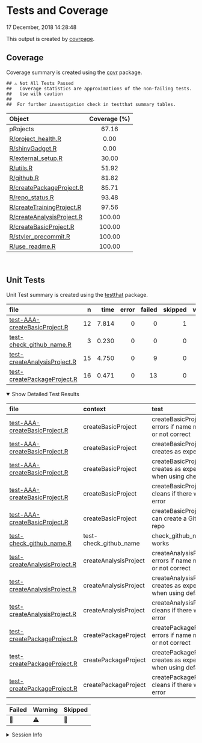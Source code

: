 Tests and Coverage
================
17 December, 2018 14:28:48

This output is created by
[covrpage](https://github.com/yonicd/covrpage).

## Coverage

Coverage summary is created using the
[covr](https://github.com/r-lib/covr) package.

    ## ⚠️ Not All Tests Passed
    ##   Coverage statistics are approximations of the non-failing tests.
    ##   Use with caution
    ## 
    ##  For further investigation check in testthat summary tables.

| Object                                                    | Coverage (%) |
| :-------------------------------------------------------- | :----------: |
| pRojects                                                  |    67.16     |
| [R/project\_health.R](../R/project_health.R)              |     0.00     |
| [R/shinyGadget.R](../R/shinyGadget.R)                     |     0.00     |
| [R/external\_setup.R](../R/external_setup.R)              |    30.00     |
| [R/utils.R](../R/utils.R)                                 |    51.92     |
| [R/github.R](../R/github.R)                               |    81.82     |
| [R/createPackageProject.R](../R/createPackageProject.R)   |    85.71     |
| [R/repo\_status.R](../R/repo_status.R)                    |    93.48     |
| [R/createTrainingProject.R](../R/createTrainingProject.R) |    97.56     |
| [R/createAnalysisProject.R](../R/createAnalysisProject.R) |    100.00    |
| [R/createBasicProject.R](../R/createBasicProject.R)       |    100.00    |
| [R/styler\_precommit.R](../R/styler_precommit.R)          |    100.00    |
| [R/use\_readme.R](../R/use_readme.R)                      |    100.00    |

<br>

## Unit Tests

Unit Test summary is created using the
[testthat](https://github.com/r-lib/testthat)
package.

| file                                                                    |  n |  time | error | failed | skipped | warning | icon |
| :---------------------------------------------------------------------- | -: | ----: | ----: | -----: | ------: | ------: | :--- |
| [test-AAA-createBasicProject.R](testthat/test-AAA-createBasicProject.R) | 12 | 7.814 |     0 |      0 |       1 |       0 | 🔶    |
| [test-check\_github\_name.R](testthat/test-check_github_name.R)         |  3 | 0.230 |     0 |      0 |       0 |       0 |      |
| [test-createAnalysisProject.R](testthat/test-createAnalysisProject.R)   | 15 | 4.750 |     0 |      9 |       0 |       3 | 🛑⚠️  |
| [test-createPackageProject.R](testthat/test-createPackageProject.R)     | 16 | 0.471 |     0 |     13 |       0 |       0 | 🛑    |

<details open>

<summary> Show Detailed Test Results
</summary>

| file                                                                            | context                  | test                                                            | status  |  n |  time | icon |
| :------------------------------------------------------------------------------ | :----------------------- | :-------------------------------------------------------------- | :------ | -: | ----: | :--- |
| [test-AAA-createBasicProject.R](testthat/test-AAA-createBasicProject.R#L12_L17) | createBasicProject       | createBasicProject() errors if name missing or not correct      | PASS    |  2 | 0.038 |      |
| [test-AAA-createBasicProject.R](testthat/test-AAA-createBasicProject.R#L37_L40) | createBasicProject       | createBasicProject() creates as expected                        | PASS    |  7 | 6.096 |      |
| [test-AAA-createBasicProject.R](testthat/test-AAA-createBasicProject.R#L53)     | createBasicProject       | createBasicProject() creates as expected when using checkpoint  | SKIPPED |  1 | 0.002 | 🔶    |
| [test-AAA-createBasicProject.R](testthat/test-AAA-createBasicProject.R#L75_L82) | createBasicProject       | createBasicProject() cleans if there was an error               | PASS    |  1 | 0.013 |      |
| [test-AAA-createBasicProject.R](testthat/test-AAA-createBasicProject.R#L100)    | createBasicProject       | createBasicProject() can create a GitHub repo                   | PASS    |  1 | 1.665 |      |
| [test-check\_github\_name.R](testthat/test-check_github_name.R#L4)              | test-check\_github\_name | check\_github\_name works                                       | PASS    |  3 | 0.230 |      |
| [test-createAnalysisProject.R](testthat/test-createAnalysisProject.R#L12_L17)   | createAnalysisProject    | createAnalysisProject() errors if name missing or not correct   | PASS    |  2 | 0.004 |      |
| [test-createAnalysisProject.R](testthat/test-createAnalysisProject.R#L30_L33)   | createAnalysisProject    | createAnalysisProject() creates as expected when using defaults | WARNING | 12 | 4.737 | ⚠️   |
| [test-createAnalysisProject.R](testthat/test-createAnalysisProject.R#L51_L61)   | createAnalysisProject    | createAnalysisProject() cleans if there was an error            | PASS    |  1 | 0.009 |      |
| [test-createPackageProject.R](testthat/test-createPackageProject.R#L22_L27)     | createPackageProject     | createPackageProject() errors if name missing or not correct    | PASS    |  2 | 0.004 |      |
| [test-createPackageProject.R](testthat/test-createPackageProject.R#L44_L47)     | createPackageProject     | createPackageProject() creates as expected when using defaults  | FAILED  | 13 | 0.459 | 🛑    |
| [test-createPackageProject.R](testthat/test-createPackageProject.R#L68_L75)     | createPackageProject     | createPackageProject() cleans if there was an error             | PASS    |  1 | 0.008 |      |

| Failed | Warning | Skipped |
| :----- | :------ | :------ |
| 🛑      | ⚠️      | 🔶       |

</details>

<details>

<summary> Session Info
</summary>

| Field    | Value                         |                                                                                                                                                                                                              |
| :------- | :---------------------------- | ------------------------------------------------------------------------------------------------------------------------------------------------------------------------------------------------------------ |
| Version  | R version 3.5.1 (2018-12-12)  |                                                                                                                                                                                                              |
| Platform | x86\_64-pc-linux-gnu (64-bit) | <a href="https://travis-ci.org/lockedata/pRojects/jobs/469040582" target="_blank"><span title="Built on Travis">![](https://github.com/yonicd/covrpage/blob/master/inst/logo/travis.png?raw=true)</span></a> |
| Running  | Ubuntu 14.04.5 LTS            |                                                                                                                                                                                                              |
| Language | en\_US                        |                                                                                                                                                                                                              |
| Timezone | UTC                           |                                                                                                                                                                                                              |

| Package  | Version |
| :------- | :------ |
| testthat | 2.0.1   |
| covr     | 3.2.1   |
| covrpage | 0.0.68  |

</details>

<!--- Final Status : error/failed --->
